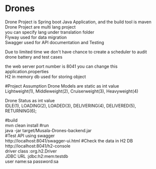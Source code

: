 # Drones
Drone Project is Spring boot Java Application, and the build tool is maven <br />
Drone Project are multi lang project<br />
you can specify lang under translation folder<br />
Flyway  used for data migration <br />
Swagger  used for API documentation and Testing<br/>

Due to limited time we don't have chance to create a scheduler to audit drone battery and test cases<br />

the web server port number is 8041 you can change this application.properties<br />
H2 in memory db  used for storing object<br />


#Project Assumption
Drone Models are static as int value<br />
   Lightweight(1),
    Middleweight(2),
    Cruiserweight(3),
    Heavyweight(4)
    
Drone Status as int value<br />
    IDLE(1),
    LOADING(2),
    LOADED(3),
    DELIVERING(4),
    DELIVERED(5),
    RETURNING(6);

#build<br />
mvn clean install
#run<br />
java -jar target/Musala-Drones-backend.jar<br />
#Test API using swagger<br />
http://localhost:8041/swagger-ui.html
#Check the data in H2 DB<br />
http://localhost:8041/h2-console <br />
driver class :org.h2.Driver <br />
JDBC URL :jdbc:h2:mem:testdb  <br />
user name:sa password:sa <br />